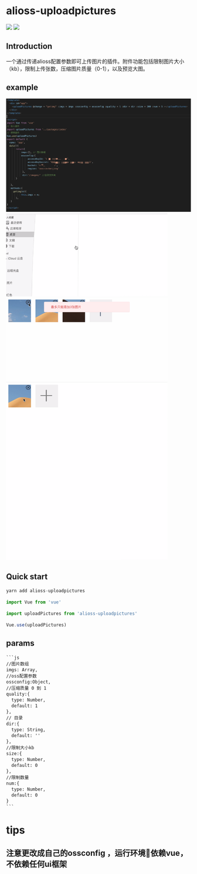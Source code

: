 # alioss-uploadpictures
[![](https://img.shields.io/badge/NPM-1.0.0-blue)](https://www.npmjs.com/package/alioss-uploadpictures)
![](https://img.shields.io/badge/licence-MIT-blue)

## Introduction

一个通过传递alioss配置参数即可上传图片的插件。附件功能包括限制图片大小（kb），限制上传张数，压缩图片质量（0-1），以及预览大图。

## example
![Image text](examples/assets/example.png)
![image](examples/assets/example1.gif)
![image](examples/assets/example2.gif)
![image](examples/assets/example3.gif)

## Quick start
```js
yarn add alioss-uploadpictures
```
```js
import Vue from 'vue'
```
```js
import uploadPictures from 'alioss-uploadpictures'
```
```js
Vue.use(uploadPictures)
```
## params
    ```js
    //图片数组
    imgs: Array,
    //oss配置参数
    ossconfig:Object,
    //压缩质量 0 到 1
    quality:{
      type: Number,
      default: 1
    },
    // 目录
    dir:{
      type: String,
      default: ''
    },
    //限制大小kb
    size:{
      type: Number,
      default: 0
    },
    //限制数量
    num:{
      type: Number,
      default: 0
    }
    ```
# tips
## 注意更改成自己的ossconfig ，运行环境依赖vue，不依赖任何ui框架